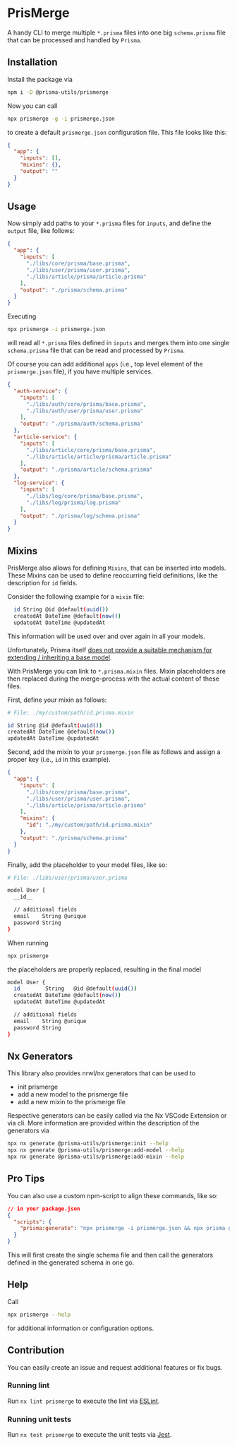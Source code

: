 # PrisMerge

A handy CLI to merge multiple `*.prisma` files into one big `schema.prisma` file that can be processed and handled by `Prisma`.

## Installation

Install the package via

```bash
npm i -D @prisma-utils/prismerge
```

Now you can call

```bash
npx prismerge -g -i prismerge.json
```

to create a default `prismerge.json` configuration file. This file looks like this:

```json
{
  "app": {
    "inputs": [],
    "mixins": {},
    "output": ""
  }
}
```

## Usage

Now simply add paths to your `*.prisma` files for `inputs`, and define the `output` file, like follows:

```json
{
  "app": {
    "inputs": [
      "./libs/core/prisma/base.prisma",
      "./libs/user/prisma/user.prisma",
      "./libs/article/prisma/article.prisma"
    ],
    "output": "./prisma/schema.prisma"
  }
}
```

Executing

```bash
npx prismerge -i prismerge.json
```

will read all `*.prisma` files defined in `inputs` and merges them into one single `schema.prisma` file that can be read and processed by `Prisma`.

Of course you can add additional `apps` (i.e., top level element of the `prismerge.json` file), if you have multiple services.

```json
{
  "auth-service": {
    "inputs": [
      "./libs/auth/core/prisma/base.prisma",
      "./libs/auth/user/prisma/user.prisma"
    ],
    "output": "./prisma/auth/schema.prisma"
  },
  "article-service": {
    "inputs": [
      "./libs/article/core/prisma/base.prisma",
      "./libs/article/article/prisma/article.prisma"
    ],
    "output": "./prisma/article/schema.prisma"
  },
  "log-service": {
    "inputs": [
      "./libs/log/core/prisma/base.prisma",
      "./libs/log/prisma/log.prisma"
    ],
    "output": "./prisma/log/schema.prisma"
  }
}
```

## Mixins

PrisMerge also allows for defining `Mixins`, that can be inserted into models. These Mixins can be used to define reoccurring field definitions, like the description for `id` fields.

Consider the following example for a `mixin` file:

```bash
  id String @id @default(uuid())
  createdAt DateTime @default(now())
  updatedAt DateTime @updatedAt
```

This information will be used over and over again in all your models.

Unfortunately, Prisma itself [does not provide a suitable mechanism for extending / inheriting a base model](https://github.com/prisma/prisma/issues/2377).

With PrisMerge you can link to `*.prisma.mixin` files. Mixin placeholders are then replaced during the merge-process with the actual content of these files.

First, define your mixin as follows:

```bash
# File: ./my/custom/path/id.prisma.mixin

id String @id @default(uuid())
createdAt DateTime @default(now())
updatedAt DateTime @updatedAt
```

Second, add the mixin to your `prismerge.json` file as follows and assign a proper key (i.e., `id` in this example).

```json
{
  "app": {
    "inputs": [
      "./libs/core/prisma/base.prisma",
      "./libs/user/prisma/user.prisma",
      "./libs/article/prisma/article.prisma"
    ],
    "mixins": {
      "id": "./my/custom/path/id.prisma.mixin"
    },
    "output": "./prisma/schema.prisma"
  }
}
```

Finally, add the placeholder to your model files, like so:

```bash
# File: ./libs/user/prisma/user.prisma

model User {
  __id__

  // additional fields
  email    String @unique
  password String
}
```

When running

```bash
npx prismerge
```

the placeholders are properly replaced, resulting in the final model

```bash
model User {
  id        String   @id @default(uuid())
  createdAt DateTime @default(now())
  updatedAt DateTime @updatedAt

  // additional fields
  email    String @unique
  password String
}
```

## Nx Generators

This library also provides nrwl/nx generators that can be used to

- init prismerge
- add a new model to the prismerge file
- add a new mixin to the prismerge file

Respective generators can be easily called via the Nx VSCode Extension or via cli. More information are provided within the description of the generators via

```bash
npx nx generate @prisma-utils/prismerge:init --help
npx nx generate @prisma-utils/prismerge:add-model --help
npx nx generate @prisma-utils/prismerge:add-mixin --help
```

## Pro Tips

You can also use a custom npm-script to align these commands, like so:

```json
// in your package.json
{
  "scripts": {
    "prisma:generate": "npx prismerge -i prismerge.json && npx prisma generate"
  }
}
```

This will first create the single schema file and then call the generators defined in the generated schema in one go.

## Help

Call

```bash
npx prismerge --help
```

for additional information or configuration options.

## Contribution

You can easily create an issue and request additional features or fix bugs.

### Running lint

Run `nx lint prismerge` to execute the lint via [ESLint](https://eslint.org/).

### Running unit tests

Run `nx test prismerge` to execute the unit tests via [Jest](https://jestjs.io).
